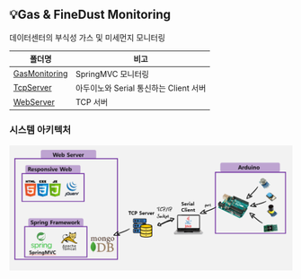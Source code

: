 ## :bulb:Gas & FineDust Monitoring

데이터센터의 부식성 가스 및 미세먼지 모니터링

| 폴더명                           | 비고                                   |
| -------------------------------- | -------------------------------------- |
| [GasMonitoring](./GasMonitoring) | SpringMVC 모니터링                     |
| [TcpServer](./TcpServer)         | 아두이노와 Serial 통신하는 Client 서버 |
| [WebServer](./WebServer)         | TCP 서버                               |

### 시스템 아키텍처

![image-20200827163802245](images/image-20200827163802245.png)